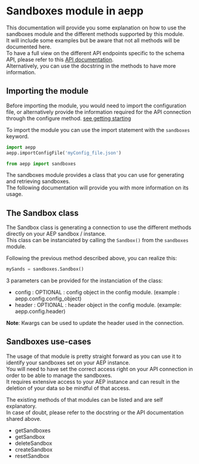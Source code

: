 # Sandboxes module in aepp

This documentation will provide you some explanation on how to use the sandboxes module and the different methods supported by this module.\
It will include some examples but be aware that not all methods will be documented here.\
To have a full view on the different API endpoints specific to the schema API, please refer to this [API documentation](https://www.adobe.io/apis/experienceplatform/home/api-reference.html#!acpdr/swagger-specs/sandbox-api.yaml).\
Alternatively, you can use the docstring in the methods to have more information.

## Importing the module

Before importing the module, you would need to import the configuration file, or alternatively provide the information required for the API connection through the configure method. [see getting starting](./getting-started.md)

To import the module you can use the import statement with the `sandboxes` keyword.

```python
import aepp
aepp.importConfigFile('myConfig_file.json')

from aepp import sandboxes
```

The sandboxes module provides a class that you can use for generating and retrieving sandboxes.\
The following documentation will provide you with more information on its usage.

## The Sandbox class

The Sandbox class is generating a connection to use the different methods directly on your AEP sandbox / instance.\
This class can be instanciated by calling the `Sandbox()` from the `sandboxes` module.

Following the previous method described above, you can realize this:

```python
mySands = sandboxes.Sandbox()
```

3 parameters can be provided for the instanciation of the class:

* config : OPTIONAL : config object in the config module. (example : aepp.config.config_object)
* header : OPTIONAL : header object  in the config module. (example: aepp.config.header)

**Note**: Kwargs can be used to update the header used in the connection.

## Sandboxes use-cases

The usage of that module is pretty straight forward as you can use it to identify your sandboxes set on your AEP instance.\
You will need to have set the correct access right on your API connection in order to be able to manage the sandboxes.\
It requires extensive access to your AEP instance and can result in the deletion of your data so be mindful of that access.

The existing methods of that modules can be listed and are self explanatory.\
In case of doubt, please refer to the docstring or the API documentation shared above.

* getSandboxes
* getSandbox
* deleteSandbox
* createSandbox
* resetSandbox
